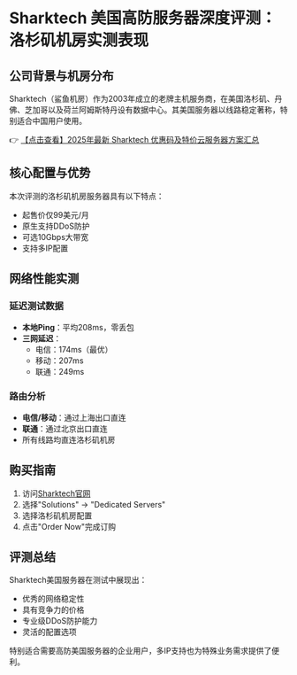 # Sharktech 美国高防服务器深度评测：洛杉矶机房实测表现

## 公司背景与机房分布

Sharktech（鲨鱼机房）作为2003年成立的老牌主机服务商，在美国洛杉矶、丹佛、芝加哥以及荷兰阿姆斯特丹设有数据中心。其美国服务器以线路稳定著称，特别适合中国用户使用。

👉 [【点击查看】2025年最新 Sharktech 优惠码及特价云服务器方案汇总](https://bit.ly/Sharktech)

## 核心配置与优势

本次评测的洛杉矶机房服务器具有以下特点：
- 起售价仅99美元/月
- 原生支持DDoS防护
- 可选10Gbps大带宽
- 支持多IP配置

## 网络性能实测

### 延迟测试数据
- **本地Ping**：平均208ms，零丢包
- **三网延迟**：
  - 电信：174ms（最优）
  - 移动：207ms
  - 联通：249ms

### 路由分析
- **电信/移动**：通过上海出口直连
- **联通**：通过北京出口直连
- 所有线路均直连洛杉矶机房

## 购买指南

1. 访问[Sharktech官网](https://bit.ly/Sharktech)
2. 选择"Solutions" → "Dedicated Servers"
3. 选择洛杉矶机房配置
4. 点击"Order Now"完成订购

## 评测总结

Sharktech美国服务器在测试中展现出：
- 优秀的网络稳定性
- 具有竞争力的价格
- 专业级DDoS防护能力
- 灵活的配置选项

特别适合需要高防美国服务器的企业用户，多IP支持也为特殊业务需求提供了便利。